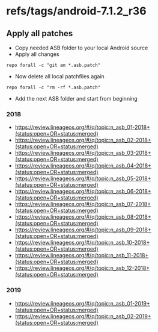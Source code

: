 # refs/tags/android-7.1.2_r36

## Apply all patches

- Copy needed ASB folder to your local Android source
- Apply all changes

```
repo forall -c "git am *.asb.patch"
```

- Now delete all local patchfiles again

```
repo forall -c "rm -rf *.asb.patch"
```

- Add the next ASB folder and start from beginning


### 2018

- https://review.lineageos.org/#/q/topic:n_asb_01-2018+(status:open+OR+status:merged)
- https://review.lineageos.org/#/q/topic:n_asb_02-2018+(status:open+OR+status:merged)
- https://review.lineageos.org/#/q/topic:n_asb_03-2018+(status:open+OR+status:merged)
- https://review.lineageos.org/#/q/topic:n_asb_04-2018+(status:open+OR+status:merged)
- https://review.lineageos.org/#/q/topic:n_asb_05-2018+(status:open+OR+status:merged)
- https://review.lineageos.org/#/q/topic:n_asb_06-2018+(status:open+OR+status:merged)
- https://review.lineageos.org/#/q/topic:n_asb_07-2018+(status:open+OR+status:merged)
- https://review.lineageos.org/#/q/topic:n_asb_08-2018+(status:open+OR+status:merged)
- https://review.lineageos.org/#/q/topic:n_asb_09-2018+(status:open+OR+status:merged)
- https://review.lineageos.org/#/q/topic:n_asb_10-2018+(status:open+OR+status:merged)
- https://review.lineageos.org/#/q/topic:n_asb_11-2018+(status:open+OR+status:merged)
- https://review.lineageos.org/#/q/topic:n_asb_12-2018+(status:open+OR+status:merged)

### 2019

- https://review.lineageos.org/#/q/topic:n_asb_01-2019+(status:open+OR+status:merged)
- https://review.lineageos.org/#/q/topic:n_asb_02-2019+(status:open+OR+status:merged)
